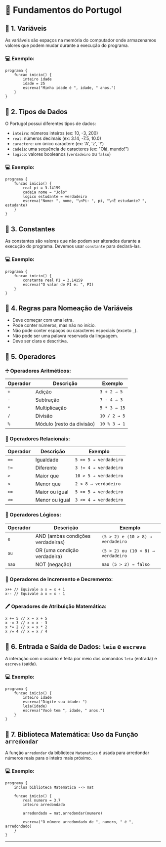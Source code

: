 # 📌 Fundamentos do Portugol

## 📖 1. Variáveis

As variáveis são espaços na memória do computador onde armazenamos valores que podem mudar durante a execução do programa.

### 💻 Exemplo:
```portugol
programa {
    funcao inicio() {
        inteiro idade
        idade = 25
        escreva("Minha idade é ", idade, " anos.")
    }
}
```

## 📖 2. Tipos de Dados

O Portugol possui diferentes tipos de dados:
- `inteiro`: números inteiros (ex: 10, -3, 200)
- `real`: números decimais (ex: 3.14, -7.5, 10.0)
- `caractere`: um único caractere (ex: 'A', 'z', '!')
- `cadeia`: uma sequência de caracteres (ex: "Olá, mundo!")
- `logico`: valores booleanos (`verdadeiro` ou `falso`)

### 💻 Exemplo:
```portugol
programa {
    funcao inicio() {
        real pi = 3.14159
        cadeia nome = "João"
        logico estudante = verdadeiro
        escreva("Nome: ", nome, "\nPi: ", pi, "\nÉ estudante? ", estudante)
    }
}
```

## 📖 3. Constantes

As constantes são valores que não podem ser alterados durante a execução do programa. Devemos usar `constante` para declará-las.

### 💻 Exemplo:
```portugol
programa {
    funcao inicio() {
        constante real PI = 3.14159
        escreva("O valor de PI é: ", PI)
    }
}
```

## 📖 4. Regras para Nomeação de Variáveis

- Deve começar com uma letra.
- Pode conter números, mas não no início.
- Não pode conter espaços ou caracteres especiais (exceto `_`).
- Não pode ser uma palavra reservada da linguagem.
- Deve ser clara e descritiva.

## 📖 5. Operadores

### ➗ Operadores Aritméticos:
| Operador | Descrição | Exemplo |
|----------|-----------|---------|
| `+` | Adição | `3 + 2 → 5` |
| `-` | Subtração | `7 - 4 → 3` |
| `*` | Multiplicação | `5 * 3 → 15` |
| `/` | Divisão | `10 / 2 → 5` |
| `%` | Módulo (resto da divisão) | `10 % 3 → 1` |

### 🔁 Operadores Relacionais:
| Operador | Descrição | Exemplo |
|----------|-----------|---------|
| `==` | Igualdade | `5 == 5 → verdadeiro` |
| `!=` | Diferente | `3 != 4 → verdadeiro` |
| `>` | Maior que | `10 > 5 → verdadeiro` |
| `<` | Menor que | `2 < 8 → verdadeiro` |
| `>=` | Maior ou igual | `5 >= 5 → verdadeiro` |
| `<=` | Menor ou igual | `3 <= 4 → verdadeiro` |

### 🔄 Operadores Lógicos:
| Operador | Descrição | Exemplo |
|----------|-----------|---------|
| `e` | AND (ambas condições verdadeiras) | `(5 > 2) e (10 > 8) → verdadeiro` |
| `ou` | OR (uma condição verdadeira) | `(5 > 2) ou (10 < 8) → verdadeiro` |
| `nao` | NOT (negação) | `nao (5 > 2) → falso` |

### 🔼 Operadores de Incremento e Decremento:
```portugol
x++ // Equivale a x = x + 1
x-- // Equivale a x = x - 1
```

### 🖊️ Operadores de Atribuição Matemática:
```portugol
x += 5 // x = x + 5
x -= 3 // x = x - 3
x *= 2 // x = x * 2
x /= 4 // x = x / 4
```

## 📖 6. Entrada e Saída de Dados: `leia` e `escreva`

A interação com o usuário é feita por meio dos comandos `leia` (entrada) e `escreva` (saída).

### 💻 Exemplo:
```portugol
programa {
    funcao inicio() {
        inteiro idade
        escreva("Digite sua idade: ")
        leia(idade)
        escreva("Você tem ", idade, " anos.")
    }
}
```

## 📖 7. Biblioteca Matemática: Uso da Função `arredondar`

A função `arredondar` da biblioteca `Matematica` é usada para arredondar números reais para o inteiro mais próximo.

### 💻 Exemplo:
```portugol
programa {
    inclua biblioteca Matematica --> mat
    
    funcao inicio() {
        real numero = 3.7
        inteiro arredondado
        
        arredondado = mat.arredondar(numero)
        
        escreva("O número arredondado de ", numero, " é ", arredondado)
    }
}
```

---
